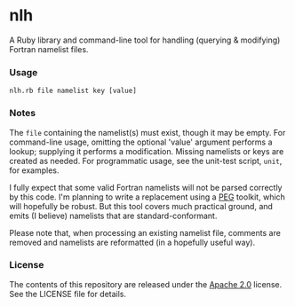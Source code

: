 nlh
===

A Ruby library and command-line tool for handling (querying & modifying) Fortran namelist files.

### Usage

`nlh.rb file namelist key [value]`

### Notes

The `file` containing the namelist(s) must exist, though it may be empty. For command-line usage, omitting the optional 'value' argument performs a lookup; supplying it performs a modification. Missing namelists or keys are created as needed. For programmatic usage, see the unit-test script, `unit`, for examples.

I fully expect that some valid Fortran namelists will not be parsed correctly by this code. I'm planning to write a replacement using a [PEG](http://bford.info/packrat) toolkit, which will hopefully be robust. But this tool covers much practical ground, and emits (I believe) namelists that are standard-conformant.

Please note that, when processing an existing namelist file, comments are removed and namelists are reformatted (in a hopefully useful way).

### License

The contents of this repository are released under the [Apache 2.0](http://www.apache.org/licenses/LICENSE-2.0) license. See the LICENSE file for details.

